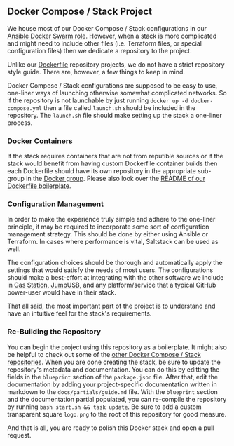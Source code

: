 ## Docker Compose / Stack Project

We house most of our Docker Compose / Stack configurations in our [Ansible Docker Swarm role](https://github.com/megabyte-labs/ansible-swarm). However, when a stack is more complicated and might need to include other files (i.e. Terraform files, or special configuration files) then we dedicate a repository to the project.

Unlike our [Dockerfile](https://gitlab.com/megabyte-labs/templates/docker) repository projects, we do not have a strict repository style guide. There are, however, a few things to keep in mind.

Docker Compose / Stack configurations are supposed to be easy to use, one-liner ways of launching otherwise somewhat complicated networks. So if the repository is not launchable by just running `docker up -d docker-compose.yml` then a file called `launch.sh` should be included in the repository. The `launch.sh` file should make setting up the stack a one-liner process.

### Docker Containers

If the stack requires containers that are not from reputible sources or if the stack would benefit from having custom Dockerfile container builds then each Dockerfile should have its own repository in the appropriate sub-group in the [Docker group](https://gitlab.com/megabyte-labs/docker). Please also look over the [README of our Dockerfile boilerplate](https://gitlab.com/megabyte-labs/template/docker).

### Configuration Management

In order to make the experience truly simple and adhere to the one-liner principle, it may be required to incorporate some sort of configuration management strategy. This should be done by either using Ansible or Terraform. In cases where performance is vital, Saltstack can be used as well.

The configuration choices should be thorough and automatically apply the settings that would satisfy the needs of most users. The configurations should make a best-effort at integrating with the other software we include in [Gas Station](https://github.com/megabyte-labs/Gas-Station), [JumpUSB](https://jumpusb.com), and any platform/service that a typical GitHub power-user would have in their stack.

That all said, the most important part of the project is to understand and have an intuitive feel for the stack's requirements.

### Re-Building the Repository

You can begin the project using this repository as a boilerplate. It might also be helpful to check out some of the [other Docker Compose / Stack repositories](https://gitlab.com/megabyte-labs/docker/docker-compose). When you are done creating the stack, be sure to update the repository's metadata and documentation. You can do this by editting the fields in the `blueprint` section of the `package.json` file. After that, edit the documentation by adding your project-specific documentation written in markdown to the `docs/partials/guide.md` file. With the `blueprint` section and the documentation partial populated, you can re-compile the repository by running `bash start.sh && task update`. Be sure to add a custom transparent square `logo.png` to the root of this repository for good measure.

And that is all, you are ready to polish this Docker stack and open a pull request.

